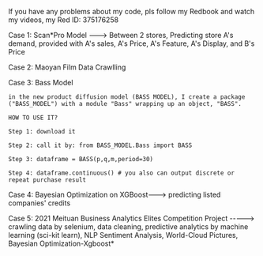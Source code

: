 If you have any problems about my code, pls follow my Redbook and watch my videos, my Red ID: 375176258

Case 1: Scan*Pro Model ---> Between 2 stores, Predicting store A's demand, provided with A's sales, A's Price, A's Feature, A's Display, and B's Price

Case 2: Maoyan Film Data Crawlling

Case 3: Bass Model

    in the new product diffusion model (BASS MODEL), I create a package ("BASS_MODEL") with a module "Bass" wrapping up an object, "BASS".

    HOW TO USE IT?

    Step 1: download it

    Step 2: call it by: from BASS_MODEL.Bass import BASS

    Step 3: dataframe = BASS(p,q,m,period=30)

    Step 4: dataframe.continuous() # you also can output discrete or repeat purchase result
    
Case 4: Bayesian Optimization on XGBoost---> predicting listed companies' credits

Case 5: 2021 Meituan Business Analytics Elites Competition Project -----> crawling data by selenium, data cleaning, predictive analytics by machine learning (sci-kit learn), NLP Sentiment Analysis, World-Cloud Pictures, Bayesian Optimization-Xgboost*









